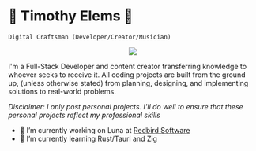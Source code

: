 # :guitar: Timothy Elems :basketball:

`Digital Craftsman (Developer/Creator/Musician)`

<p align="center">
  <a href="https://skillicons.dev">
    <img src="https://skillicons.dev/icons?i=python,zig,nim,rust,vue,pytorch,tensorflow,react,mongo,sqlite,aws,gcp,git,kubernetes,docker,neovim&perline=8" />
  </a>
</p>


I'm a Full-Stack Developer and content creator transferring knowledge to whoever seeks to receive it. All coding projects are built from the ground up, (unless otherwise stated) from planning, designing, and implementing solutions to real-world problems. 

*Disclaimer: I only post personal projects. I'll do well to ensure that these personal projects reflect my professional skills*

- 🔭 I’m currently working on Luna at [Redbird Software](https://www.rbsco.org/)
- 🌱 I’m currently learning Rust/Tauri and Zig
<!--
- 👯 I’m looking to collaborate on ...
- 🤔 I’m looking for help with ...
- 💬 Ask me about ...
- 📫 How to reach me: ...
- 😄 Pronouns: ...
- ⚡ Fun fact: ...
-->
